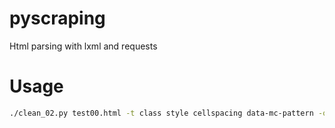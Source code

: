 # pyscraping
Html parsing with lxml and requests


# Usage 

```bash
./clean_02.py test00.html -t class style cellspacing data-mc-pattern -o out.txt
```

